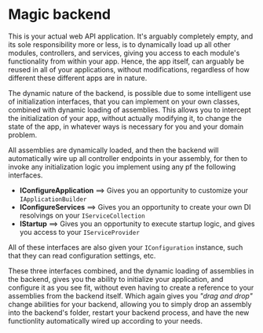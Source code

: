 
# Magic backend

This is your actual web API application. It's arguably completely empty, and its sole responsibility
more or less, is to dynamically load up all other modules, controllers, and services, giving
you access to each module's functionality from within your app. Hence, the app itself, can arguably
be reused in all of your applications, without modifications, regardless of how different these
different apps are in nature.

The dynamic nature of the backend, is possible due to some intelligent use of initialization interfaces,
that you can implement on your own classes, combined with dynamic loading of assemblies. This allows
you to intercept the initialization of your app, without actually modifying it, to change the state
of the app, in whatever ways is necessary for you and your domain problem.

All assemblies are dynamically loaded, and then the backend will automatically wire up all controller
endpoints in your assembly, for then to invoke any initialization logic you implement using any pf
the following interfaces.

* __IConfigureApplication__ ==> Gives you an opportunity to customize your `IApplicationBuilder`
* __IConfigureServices__ ==> Gives you an opportunity to create your own DI resolvings on your `IServiceCollection`
* __IStartup__ ==> Gives you an opportunity to execute startup logic, and gives you access to your `IServiceProvider`

All of these interfaces are also given your `IConfiguration` instance, such that they can read
configuration settings, etc.

These three interfaces combined, and the dynamic loading of assemblies in the backend, gives you
the ability to initialize your application, and configure it as you see fit, without even having
to create a reference to your assemblies from the backend itself. Which again gives you _"drag and drop"_
change abilities for your backend, allowing you to simply drop an assembly into the backend's folder,
restart your backend process, and have the new functionlity automatically wired up according to your
needs.
